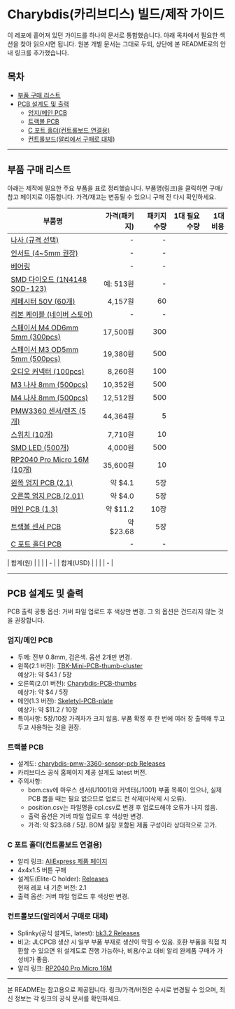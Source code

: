 # Charybdis(카리브디스) 빌드/제작 가이드

이 레포에 흩어져 있던 가이드를 하나의 문서로 통합했습니다. 아래 목차에서 필요한 섹션을 찾아 읽으시면 됩니다. 원본 개별 문서는 그대로 두되, 상단에 본 README로의 안내 링크를 추가했습니다.

## 목차
- [부품 구매 리스트](#부품-구매-리스트)
- [PCB 설계도 및 출력](#pcb-설계도-및-출력)
  - [엄지/메인 PCB](#엄지메인-pcb)
  - [트랙볼 PCB](#트랙볼-pcb)
  - [C 포트 홀더(컨트롤보드 연결용)](#c-포트-홀더컨트롤보드-연결용)
  - [컨트롤보드(알리에서 구매로 대체)](#컨트롤보드알리에서-구매로-대체)
 

---

## 부품 구매 리스트

아래는 제작에 필요한 주요 부품을 표로 정리했습니다. 부품명(링크)을 클릭하면 구매/참고 페이지로 이동합니다. 가격/재고는 변동될 수 있으니 구매 전 다시 확인하세요.

| 부품명 | 가격(패키지) | 패키지 수량 | 1대 필요 수량 | 1대 비용 |
|---|---:|---:|---:|---:|
| [나사 (규격 선택)](https://ko.aliexpress.com/item/1005006815826506.html?spm=a2g0o.cart.0.0.5f9c56baA1ySYV&mp=1&pdp_npi=5%40dis%21KRW%21KRW%201503%21KRW%20978%21%21KRW%20829%21%21%21%4021015b7d17542960956188740e0739%2112000038395985085%21ct%21KR%213017032214%21%215%210&gatewayAdapt=glo2kor) | - | - |  |  |
| [인서트 (4~5mm 권장)](https://ko.aliexpress.com/item/1005006472962973.html?spm=a2g0o.cart.0.0.5f9c56baA1ySYV&mp=1&pdp_npi=5%40dis%21KRW%21KRW%2022360%21KRW%2020650%21%21KRW%2020237%21%21%21%4021015b7d17542960956188740e0739%2112000037324316050%21ct%21KR%213017032214%21%211%210&gatewayAdapt=glo2kor) | - | - |  |  |
| [베어링](https://ko.aliexpress.com/item/1005003066404497.html?spm=a2g0o.cart.0.0.5f9c56baA1ySYV&mp=1&pdp_npi=5%40dis%21KRW%21KRW%202171%21KRW%201953%21%21KRW%201933%21%21%21%4021015b7d17542960956188740e0739%2112000023742247065%21ct%21KR%213017032214%21%213%210&gatewayAdapt=glo2kor) | - | - |  |  |
| [SMD 다이오드 (1N4148 SOD-123)](https://ko.aliexpress.com/item/1005003194674618.html?spm=a2g0o.productlist.main.3.96101Dr01Dr0ow&algo_pvid=b5cfc52d-412c-4784-94c4-21f35d6dd5e2&algo_exp_id=b5cfc52d-412c-4784-94c4-21f35d6dd5e2-2&pdp_ext_f=%7B%22order%22%3A%22199%22%2C%22eval%22%3A%221%22%7D&pdp_npi=4%40dis%21KRW%21513%21513%21%21%210.36%210.36%21%40212e520d17543139952171048eba45%2112000024602962919%21sea%21KR%213017032214%21X&curPageLogUid=RfdoxE136ZaO&utparam-url=scene%3Asearch%7Cquery_from%3A) | 예: 513원 | - |  |  |
| [케페시터 50V (60개)](https://ko.aliexpress.com/item/1005007350273364.html?spm=a2g0o.order_detail.order_detail_item.3.43675ccdiuI7qY&gatewayAdapt=glo2kor) | 4,157원 | 60 |  |  |
| [리본 케이블 (네이버 스토어)](https://smartstore.naver.com/spec/products/5320955211?NaPm=ct%3Dmf9oxihc%7Cci%3Dcheckout%7Ctr%3Dppc%7Ctrx%3Dnull%7Chk%3D50c081cdf807c9175ef8d4ae90eb14b9ea825efe) | - | - |  |  |
| [스페이서 M4 OD6mm 5mm (300pcs)](https://ko.aliexpress.com/item/1005008666672949.html?spm=a2g0o.order_detail.order_detail_item.3.2bce5ccdzeoPn8&gatewayAdapt=glo2kor) | 17,500원 | 300 |  |  |
| [스페이서 M3 OD5mm 5mm (500pcs)](https://ko.aliexpress.com/item/1005008666672949.html?spm=a2g0o.order_detail.order_detail_item.3.2bce5ccdzeoPn8&gatewayAdapt=glo2kor) | 19,380원 | 500 |  |  |
| [오디오 커넥터 (100pcs)](https://ko.aliexpress.com/item/1005003111662179.html?spm=a2g0o.order_list.order_list_main.15.21ef140fA7MsY6&gatewayAdapt=glo2kor) | 8,260원 | 100 |  |  |
| [M3 나사 8mm (500pcs)](https://ko.aliexpress.com/item/1005003205577232.html?spm=a2g0o.order_list.order_list_main.25.21ef140fA7MsY6&gatewayAdapt=glo2kor) | 10,352원 | 500 |  |  |
| [M4 나사 8mm (500pcs)](https://ko.aliexpress.com/item/1005003205577232.html?spm=a2g0o.order_list.order_list_main.30.21ef140fA7MsY6&gatewayAdapt=glo2kor) | 12,512원 | 500 |  |  |
| [PMW3360 센서/렌즈 (5개)](https://ko.aliexpress.com/item/4000904265601.html?spm=a2g0o.order_list.order_list_main.35.21ef140fA7MsY6&gatewayAdapt=glo2kor) | 44,364원 | 5 |  |  |
| [스위치 (10개)](https://ko.aliexpress.com/item/1005001291287576.html?spm=a2g0o.order_list.order_list_main.40.21ef140fA7MsY6&gatewayAdapt=glo2kor) | 7,710원 | 10 |  |  |
| [SMD LED (500개)](https://ko.aliexpress.com/item/1005007863635868.html?spm=a2g0o.order_list.order_list_main.45.21ef140fA7MsY6&gatewayAdapt=glo2kor) | 4,000원 | 500 |  |  |
| [RP2040 Pro Micro 16M (10개)](https://ko.aliexpress.com/item/1005005980167753.html?spm=a2g0o.order_list.order_list_main.50.21ef140fA7MsY6&gatewayAdapt=glo2kor) | 35,600원 | 10 |  |  |
| [왼쪽 엄지 PCB (2.1)](https://github.com/Bastardkb/TBK-Mini-PCB-thumb-cluster) | 약 $4.1 | 5장 |  |  |
| [오른쪽 엄지 PCB (2.01)](https://github.com/Bastardkb/Charybdis-PCB-thumbs) | 약 $4.0 | 5장 |  |  |
| [메인 PCB (1.3)](https://github.com/Bastardkb/Skeletyl-PCB-plate) | 약 $11.2 | 10장 |  |  |
| [트랙볼 센서 PCB](https://github.com/Bastardkb/charybdis-pmw-3360-sensor-pcb/releases) | 약 $23.68 | 5장 |  |  |
| [C 포트 홀더 PCB](https://github.com/Bastardkb/Elite-C-holder/releases) | - | - |  |  |

| 합계(원) |  |  |  | - |
| 합계(USD) |  |  |  | - |

---

## PCB 설계도 및 출력

PCB 출력 공통 옵션: 거버 파일 업로드 후 색상만 변경. 그 외 옵션은 건드리지 않는 것을 권장합니다.

### 엄지/메인 PCB

- 두께: 전부 0.8mm, 검은색. 옵션 2개만 변경.
- 왼쪽(2.1 버전): [TBK-Mini-PCB-thumb-cluster](https://github.com/Bastardkb/TBK-Mini-PCB-thumb-cluster)  
  예상가: 약 $4.1 / 5장
- 오른쪽(2.01 버전): [Charybdis-PCB-thumbs](https://github.com/Bastardkb/Charybdis-PCB-thumbs)  
  예상가: 약 $4 / 5장
- 메인(1.3 버전): [Skeletyl-PCB-plate](https://github.com/Bastardkb/Skeletyl-PCB-plate)  
  예상가: 약 $11.2 / 10장
- 특이사항: 5장/10장 가격차가 크지 않음. 부품 확정 후 한 번에 여러 장 출력해 두고두고 사용하는 것을 권장.

### 트랙볼 PCB

- 설계도: [charybdis-pmw-3360-sensor-pcb Releases](https://github.com/Bastardkb/charybdis-pmw-3360-sensor-pcb/releases)  
- 카리브디스 공식 홈페이지 제공 설계도 latest 버전.
- 주의사항:  
  - bom.csv에 마우스 센서(U1001)와 커넥터(J1001) 부품 목록이 있으나, 실제 PCB 뽑을 때는 필요 없으므로 업로드 전 삭제(미삭제 시 오류).  
  - position.csv는 파일명을 cpl.csv로 변경 후 업로드해야 오류가 나지 않음.  
  - 출력 옵션은 거버 파일 업로드 후 색상만 변경.  
  - 가격: 약 $23.68 / 5장. BOM 실장 포함된 제품 구성이라 상대적으로 고가.

### C 포트 홀더(컨트롤보드 연결용)

- 알리 링크: [AliExpress 제품 페이지](https://ko.aliexpress.com/item/1005001304569553.html?spm=a2g0s.9042311.0.0.27424c4dDwgcp7&gatewayAdapt=glo2kor)
- 4x4x1.5 버튼 구매
- 설계도(Elite-C holder): [Releases](https://github.com/Bastardkb/Elite-C-holder/releases)  
  현재 레포 내 기준 버전: 2.1  
- 출력 옵션: 거버 파일 업로드 후 색상만 변경.

### 컨트롤보드(알리에서 구매로 대체)

- Splinky(공식 설계도, latest): [bk3.2 Releases](https://github.com/Bastardkb/Splinky/releases/tag/bk3.2)  
- 비고: JLCPCB 생산 시 일부 부품 부재로 생산이 막힐 수 있음. 호환 부품을 직접 치환할 수 있으면 위 설계도로 진행 가능하나, 비용/수고 대비 알리 완제품 구매가 가성비가 좋음.
- 알리 링크: [RP2040 Pro Micro 16M](https://ko.aliexpress.com/item/1005005980167753.html?spm=a2g0o.cart.0.0.5f9c56baA1ySYV&mp=1&pdp_npi=5%40dis%21KRW%21KRW%203560%21KRW%203560%21%21KRW%203560%21%21%21%4021015b7d17542960956188740e0739%2112000035965729680%21ct%21KR%213017032214%21%213%210&gatewayAdapt=glo2kor)

---


본 README는 참고용으로 제공됩니다. 링크/가격/버전은 수시로 변경될 수 있으며, 최신 정보는 각 링크의 공식 문서를 확인하세요.
